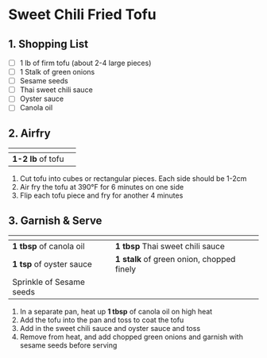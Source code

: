 # Sweet Chili Fried Tofu

## 1. Shopping List
- [ ] 1 lb of firm tofu (about 2-4 large pieces)
- [ ] 1 Stalk of green onions
- [ ] Sesame seeds
- [ ] Thai sweet chili sauce
- [ ] Oyster sauce
- [ ] Canola oil

## 2. Airfry
|<!-- -->|<!-- -->|
|---|---|
| **1-2 lb** of tofu | |

1. Cut tofu into cubes or rectangular pieces. Each side should be 1-2cm
2. Air fry the tofu at 390°F for 6 minutes on one side
3. Flip each tofu piece and fry for another 4 minutes

## 3. Garnish & Serve
|<!-- -->|<!-- -->|
|---|---|
**1 tbsp** of canola oil|**1 tbsp** Thai sweet chili sauce
**1 tsp** of oyster sauce|**1 stalk** of green onion, chopped finely
Sprinkle of Sesame seeds|

1. In a separate pan, heat up **1 tbsp** of canola oil on high heat
2. Add the tofu into the pan and toss to coat the tofu
3. Add in the sweet chili sauce and oyster sauce and toss
4. Remove from heat, and add chopped green onions and garnish with sesame seeds before serving